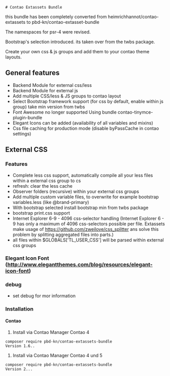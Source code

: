     # Contao Extassets Bundle


this bundle has been completely converted from heimrichhannot/contao-extassets to pbd-kn/contao-extasset-bundle 

The namespaces for psr-4 were revised.

Bootstrap's selection introduced.
its  taken over from the twbs package. 

Create your own css & js groups and add them to your contao theme layouts.

## General features
- Backend Module for external css/less
- Backend Module for external js 
- Add multiple CSS/less & JS groups to contao layout 
- Select Bootstrap framework support (for css by default, enable within js group)
  take min version from twbs
- Font Awesome no longer supported 
  Using bundle contao-tinymce-plugin-bundle
- Elegant Icons can be added (availability of all variables and mixins)
- Css file caching for production mode (disable byPassCache in contao settings)

## External CSS

### Features
- Complete less css support, automatically compile all your less files within a external css group to cs
- refresh: clear the less cache 
- Observer folders (recursive) within your external css groups
- Add multiple custom variable files, to overwrite for example bootstrap variables.less (like @brand-primary)
- With bootstrap selected install bootstrap min from twbs package
- bootstrap print.css support
- Internet Explorer 6-9 - 4096 css-selector handling (Internet Explorer 6 - 9 has only a maximum of 4096 css-selectors possible per file. Extassets make usage of https://github.com/zweilove/css_splitter ans solve this problem by splitting aggregated files into parts.)
- all files within $GLOBALS['TL_USER_CSS'] will be parsed within external css groups


### Elegant Icon Font (http://www.elegantthemes.com/blog/resources/elegant-icon-font)

### debug
- set debug for mor information

### Installation

#### Contao

1. Install via Contao Manager Contao 4

```
composer require pbd-kn/contao-extassets-bundle
Version 1.6..
```
1. Install via Contao Manager Contao 4 und 5
```
composer require pbd-kn/contao-extassets-bundle
Version 2...
```
